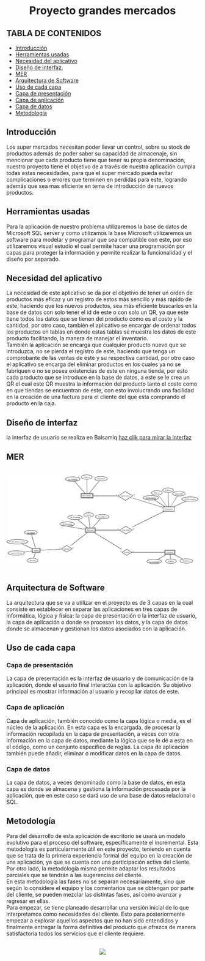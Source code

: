 <div align="center">
  <h1>Proyecto grandes mercados</h1>
</div>


## TABLA DE CONTENIDOS
- [Introducción](#-introducción-)
- [Herramientas usadas](#-herramientas-usadas-)
- [Necesidad del aplicativo](#necesidad-del-aplicativo)
- [Diseño de interfaz.](#-diseño-de-interfaz)
- [MER](#mer)
- [Arquitectura de Software](#arquitectura-de-software)
- [Uso de cada capa](#uso-de-cada-capa)
- [Capa de presentación](#capa-de-presentación)
- [Capa de aplicación](#capa-de-aplicación)
- [Capa de datos](#capa-de-datos)
- [Metodología](#metodología)

<h2> Introducción </h2>
<p> Los super mercados necesitan poder llevar un control, sobre su stock de productos además de poder saber su capacidad de almacenaje, sin mencionar que cada producto tiene que tener su propia denominación, nuestro proyecto tiene el objetivo de a través de nuestra aplicación cumpla todas estas necesidades, para que el super mercado pueda evitar complicaciones o errores que terminen en perdidas para este, logrando además que sea mas eficiente en tema de introducción de nuevos productos.</p>

<h2> Herramientas usadas </h2> 
<p>Para la aplicación de nuestro problema utilizaremos la base de datos de Microsoft SQL server y como utilizamos la base Microsoft utilizaremos un software para modelar y programar que sea compatible con este, por eso utilizaremos visual estudio el cual permite hacer una programación por capas para proteger la información y permite realizar la funcionalidad y el diseño por separado.</p> 

<h2>Necesidad del aplicativo</h2>
<p>La necesidad de este aplicativo se da por el objetivo de tener un orden de productos más eficaz y un registro de estos más sencillo y más rápido de este, haciendo que los nuevos productos, sea más eficiente buscarlos en la base de datos con solo tener el id de este o con solo un QR, ya que este tiene todos los datos que se tienen del producto como es el costo y la cantidad, por otro caso, también el aplicativo se encargar de ordenar todos los productos en tablas en donde estas tablas se muestra los datos de este producto facilitando, la manera de manejar el inventario.   
  <br>También la aplicación se encarga  que cualquier producto nuevo que se introduzca, no se pierda el registro de este, haciendo que tenga un comprobante de las ventas de este y su respectiva cantidad, por otro caso el aplicativo se encarga del eliminar productos en los cuales ya no se fabriquen o no se posea existencias de este en ninguna tienda, por esto cada producto que se introduce en la base de datos, a este se le crea un QR el cual este QR muestra la información del producto tanto el costo como en que tiendas se encuentran de este, con esto involucrando una facilidad en la creación de una factura para el cliente del que está comprando el producto en la caja. 
  
 <h2> Diseño de interfaz</h2>
 <p> la interfaz de usuario se realiza en Balsamiq  <a href=https://balsamiq.cloud/se2fzjj/punr5ot/r1D7A?f=N4IgUiBcAMA0IDkpxAYWfAMhkAhHAsjgFo4DSUA2gLoC%2BQA%3D>haz clik para mirar la interfaz</a></p>


 <h2>MER</h2>
 <br>
<div align="center"> 
  <img src=https://github.com/JuanEsteban2/ProyectoFacturacionBD/blob/main/WhatsApp%20Image%202022-05-01%20at%209.10.04%20PM.jpeg>
  
</div>
<br>

<h2>Arquitectura de Software</h2>
<p>La arquitectura que se va a utilizar en el proyecto es de 3 capas en la cual consiste en establecer en separar las aplicaciones en tres capas de informática, lógica y física: la capa de presentación o la interfaz de usuario, la capa de aplicación o donde se procesan los datos, y la capa de datos donde se almacenan y gestionan los datos asociados con la aplicación.
<h2>Uso de cada capa
<h3>Capa de presentación</h3>
La capa de presentación es la interfaz de usuario y de comunicación de la aplicación, donde el usuario final interactúa con la aplicación. Su objetivo principal es mostrar información al usuario y recopilar datos de este. 
<h3>Capa de aplicación</h3>
Capa de aplicación, también conocido como la capa lógica o media, es el núcleo de la aplicación. En esta capa es la encargada, de procesar la información recopilada en la capa de presentación, a veces con otra información en la capa de datos, mediante la lógica que se le dé a esta en el código, como un conjunto específico de reglas. La capa de aplicación también puede añadir, eliminar o modificar datos en la capa de datos.
<h3>Capa de datos</h3>
La capa de datos, a veces denominado como la base de datos, en esta capa es donde se almacena y gestiona la información procesada por la aplicación, que en este caso se dará uso de una base de datos relacional o SQL.  
  
  
<h2>Metodología</h2>
<p>Para del desarrollo de esta aplicación de escritorio se usará un modelo evolutivo para el proceso del software, específicamente el incremental. Esta metodología es particularmente útil en este proyecto, teniendo en cuenta que se trata de la primera experiencia formal del equipo en la creación de una aplicación, ya que se cuenta con una participación activa del cliente. Por otro lado, la metodología misma permite adaptar los resultados parciales que se tendrán a las sugerencias del cliente. 
  <br> En esta metodología las fases no se separan necesariamente, sino que según lo considere el equipo y los comentarios que se obtengan por parte del cliente, se pueden mezclar las distintas fases, así como avanzar y regresar en ellas. 
  <br> Para empezar, se tiene planeado desarrollar una versión inicial de lo que interpretamos como necesidades del cliente. Esto para posteriormente empezar a explorar aquellos aspectos que no han sido entendidos y finalmente entregar la forma definitiva del producto que ofrezca de manera satisfactoria todos los servicios que el cliente requiere.</p>
  
<br>
<div align="center"> 
  <img src=http://ingsoftware.weebly.com/uploads/2/3/8/2/23822483/6836777_orig.jpg>
  
</div>
<br>
